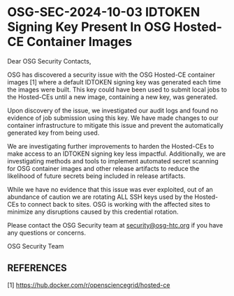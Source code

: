 # OSG-SEC-2024-10-03 IDTOKEN Signing Key Present In OSG Hosted-CE Container Images

Dear OSG Security Contacts,

OSG has discovered a security issue with the OSG Hosted-CE container images [1] where a default IDTOKEN signing key was generated each time the images were built. This key could have been used to submit local jobs to the Hosted-CEs until a new image, containing a new key, was generated.

Upon discovery of the issue, we investigated our audit logs and found no evidence of job submission using this key. We have made changes to our container infrastructure to mitigate this issue and prevent the automatically generated key from being used.

We are investigating further improvements to harden the Hosted-CEs to make access to an IDTOKEN signing key less impactful. Additionally, we are investigating methods and tools to implement automated secret scanning for OSG container images and other release artifacts to reduce the likelihood of future secrets being included in release artifacts. 

While we have no evidence that this issue was ever exploited, out of an abundance of caution we are rotating ALL SSH keys used by the Hosted-CEs to connect back to sites. OSG is working with the affected sites to minimize any disruptions caused by this credential rotation.

Please contact the OSG Security team at security@osg-htc.org if you have any questions or concerns.

OSG Security Team

## REFERENCES
[1] https://hub.docker.com/r/opensciencegrid/hosted-ce
